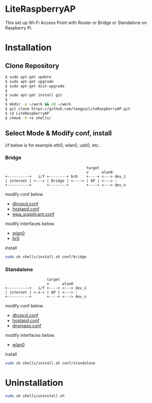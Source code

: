 # LiteRaspberryAP
This set up Wi-Fi Access Point with Router or Bridge or Standalone on Raspberry Pi.

# Installation
## Clone Repository
```sh
$ sudo apt-get update
$ sudo apt-get upgrade
$ sudo apt-get dist-upgrade
$ 
$ sudo apt-get install git
$ 
$ mkdir -p ~/work && cd ~/work
$ git clone https://github.com/taogya/LiteRaspberryAP.git
$ cd LiteRaspberryAP
$ chmod -R +x shells/
```

## Select Mode & Modify conf, install
i/f below is for example eth0, wlan0, usb0, etc..
### Bridge
```
                                     target
                                     v      wlan0
+----------+   i/f +--------+ br0    +----+ <---> dev_1
| internet | <---> | Bridge | <----> | AP | <---> :
+----------+       +--------+        +----+ <---> dev_n
```
modify conf below.
  - [dhcpcd.conf](conf/bridge/dhcpcd.conf)
  - [hostapd.conf](conf/bridge/hostapd.conf)
  - [wpa_supplicant.conf](conf/bridge/wpa_supplicant.conf)

modify interfaces below.
  - [wlan0](conf/bridge/interfaces/wlan0)
  - [br0](conf/bridge/interfaces/br0)

install
```sh
sudo sh shells/install.sh conf/bridge
```

### Standalone
```
                   target
                   v      wlan0
+----------+   i/f +----+ <---> dev_1
| internet | <-x-> | AP | <---> :
+----------+       +----+ <---> dev_n
```
modify conf below.
  - [dhcpcd.conf](conf/standalone/dhcpcd.conf)
  - [hostapd.conf](conf/standalone/hostapd.conf)
  - [dnsmasq.conf](conf/standalone/dnsmasq.conf)

modify interfaces below.
  - [wlan0](conf/standalone/interfaces/wlan0)

install
```sh
sudo sh shells/install.sh conf/standalone
```

# Uninstallation
```sh
sudo sh shells/uninstall.sh
```
